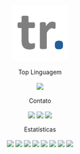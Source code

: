 <p align="center">
    <img src="img/logo.png"
        height="130">
</p>

<p align="center">Top Linguagem<br><br>
    <a href="#"><img src="https://img.shields.io/github/languages/top/thiagorufino1/thiagorufino1?logo=powershell&logoColor=white"/></a>
</p>

<p align="center">Contato<br><br>
    <a href="https://www.linkedin.com/in/thiagorufinocarvalho" target="_blank"><img src="https://img.shields.io/badge/LinkedIn-%20?logo=linkedin&logoColor=white&labelColor=blue&color=blue&link=https%3A%2F%2Fwww.linkedin.com%2Fin%2Fthiagorufinocarvalho%2F"/></a>
    <a href="https://twitter.com/thiagorufinoo1" target="_blank"><img src="https://img.shields.io/badge/Twitter-%20?logo=twitter&logoColor=white&labelColor=blue&color=blue&link=https%3A%2F%2Ftwitter.com%2Fthiagorufinoo1"/></a>
    <a href="https://thiagorufino.com/" target="_blank"><img src="https://img.shields.io/website?url=https%3A%2F%2Fthiagorufino.com&label=thiagorufino.com&labelColor=blue"/></a>
</p>

<p align="center">Estatísticas<br><br>
    <a href="#"><img src="https://img.shields.io/github/commit-activity/t/thiagorufino1/thiagorufino1"/></a>
    <a href="#"><img src="https://img.shields.io/github/last-commit/thiagorufino1/thiagorufino1/main?color=blue"/></a>
    <a href="#"><img src="https://img.shields.io/github/sponsors/thiagorufino1"/></a>
    <a href="#"><img src="https://img.shields.io/github/followers/thiagorufino1"/></a>
    <a href="#"><img src="https://img.shields.io/github/forks/thiagorufino1/thiagorufino1"/></a>
    <a href="#"><img src="https://img.shields.io/github/stars/thiagorufino1/thiagorufino1"/></a>
    <a href="#"><img src="https://img.shields.io/github/created-at/thiagorufino1/thiagorufino1?color=blue"/></a>
    <a href="#"><img src="https://img.shields.io/github/repo-size/thiagorufino1/thiagorufino1"/></a>
</p>